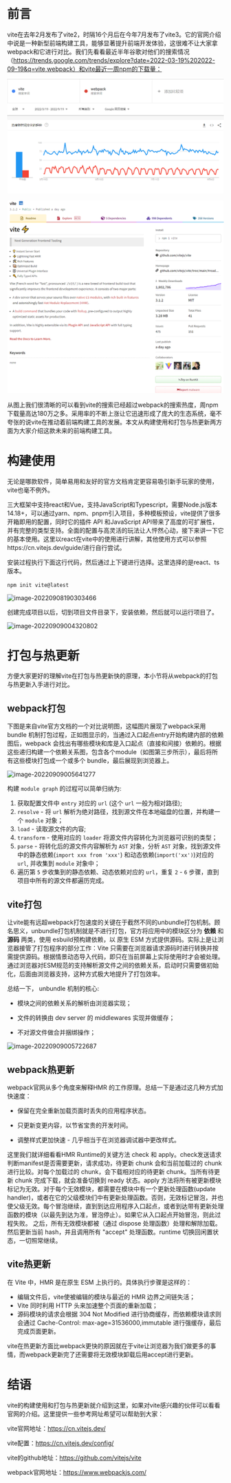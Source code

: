 # 前言

vite在去年2月发布了vite2，时隔16个月后在今年7月发布了vite3。它的官网介绍中说是一种新型前端构建工具，能够显著提升前端开发体验，这很难不让大家拿webpack和它进行对比。我们先看看最近半年谷歌对他们的搜索情况（https://trends.google.com/trends/explore?date=2022-03-19%202022-09-19&q=vite,webpack）和vite最近一周npm的下载量：

![image-20220919020756192](image/image-20220919020756192.png)

![image-20220919021847093](image/image-20220919021847093.png)

从图上我们很清晰的可以看到vite的搜索已经超过webpack的搜索热度，周npm下载量高达180万之多。采用率的不断上涨让它迅速形成了庞大的生态系统，毫不夸张的说vite在推动着前端构建工具的发展。本文从构建使用和打包与热更新两方面为大家介绍这款未来的前端构建工具。

# 构建使用

无论是哪款软件，简单易用和友好的官方文档肯定更容易吸引新手玩家的使用，vite也毫不例外。

三大框架中支持react和Vue，支持JavaScript和Typescript，需要Node.js版本 14.18+，可以通过yarn、npm、pnpm引入项目，多种模板预设，vite提供了很多开箱即用的配置，同时它的插件 API 和JavaScript API带来了高度的可扩展性，并有完整的类型支持。全面的配置与高灵活的玩法让人怦然心动，接下来讲一下它的基本使用。这里以react在vite中的使用进行讲解，其他使用方式可以参照https://cn.vitejs.dev/guide/进行自行尝试。

安装过程执行下面这行代码，然后通过上下键进行选择。这里选择的是react、ts版本。

```npm init vite@latest```

![image-20220908190303466](image/image-20220908190303466.png)

创建完成项目以后，切到项目文件目录下，安装依赖，然后就可以运行项目了。

![image-20220909004320802](image/image-20220909004320802.png)







# 打包与热更新

方便大家更好的理解vite在打包与热更新快的原理，本小节将从webpack的打包与热更新入手进行对比。

## webpack打包

下图是来自vite官方文档的一个对比说明图，这幅图片展现了webpack采用bundle 机制打包过程，正如图显示的，当通过入口起点entry开始构建内部的依赖图后，webpack 会找出有哪些模块和库是入口起点（直接和间接）依赖的。根据这些递归构建一个依赖关系图，包含各个module（如图第三步所示），最后将所有这些模块打包成一个或多个 bundle，最后展现到浏览器上。

![image-20220909005641277](image/image-20220909005641277.png)

构建 `module graph` 的过程可以简单归纳为:

1. 获取配置文件中 `entry` 对应的 `url` (这个 `url` 一般为相对路径);
2. `resolve` - 将 `url` 解析为绝对路径，找到源文件在本地磁盘的位置，并构建一个 `module` 对象；
3. `load` - 读取源文件的内容;
4. `transform` - 使用对应的 `loader` 将源文件内容转化为浏览器可识别的类型；
5. `parse` - 将转化后的源文件内容解析为 `AST` 对象，分析 `AST` 对象，找到源文件中的静态依赖(`import xxx from 'xxx'`) 和动态依赖(`import('xx')`)对应的 `url`, 并收集到 `module` 对象中；
6. 遍历第 `5` 步收集到的静态依赖、动态依赖对应的 `url`，重复 `2` - `6` 步骤，直到项目中所有的源文件都遍历完成。

## vite打包

让vite能有远超webpack打包速度的关键在于截然不同的unbundle打包机制。顾名思义，unbundle打包机制就是不进行打包，官方将应用中的模块区分为 **依赖** 和 **源码** 两类，使用 esbuild预构建依赖，以 原生 ESM 方式提供源码。实际上是让浏览器接管了打包程序的部分工作：Vite 只需要在浏览器请求源码时进行转换并按需提供源码。根据情景动态导入代码，即只在当前屏幕上实际使用时才会被处理。通过浏览器对ESM规范的支持解析源文件之间的依赖关系，启动时只需要做初始化，后面由浏览器支持，这种方式极大地提升了打包效率。

总结一下， unbundle 机制的核心:

- 模块之间的依赖关系的解析由浏览器实现；

- 文件的转换由 dev server 的 middlewares 实现并做缓存；

- 不对源文件做合并捆绑操作；

![image-20220909005722687](image/image-20220909005722687.png)

## webpack热更新

webpack官网从多个角度来解释HMR 的工作原理。总结一下是通过这几种方式加快速度： 

+ 保留在完全重新加载页面时丢失的应用程序状态。 

+ 只更新变更内容，以节省宝贵的开发时间。 

+ 调整样式更加快速 - 几乎相当于在浏览器调试器中更改样式。

这里我们就详细看看HMR Runtime的关键方法 check 和 apply。check发送请求判断manifest是否需要更新，请求成功，待更新 chunk 会和当前加载过的 chunk 进行比较。对每个加载过的 chunk，会下载相对应的待更新 chunk。当所有待更新 chunk 完成下载，就会准备切换到 ready 状态。apply 方法将所有被更新模块标记为无效。对于每个无效模块，都需要在模块中有一个更新处理函数(update handler)，或者在它的父级模块们中有更新处理函数。否则，无效标记冒泡，并也使父级无效。每个冒泡继续，直到到达应用程序入口起点，或者到达带有更新处理函数的模块（以最先到达为准，冒泡停止）。如果它从入口起点开始冒泡，则此过程失败。  之后，所有无效模块都被（通过 dispose 处理函数）处理和解除加载。然后更新当前 hash，并且调用所有 "accept" 处理函数。runtime 切换回闲置状态，一切照常继续。

## vite热更新

在 Vite 中，HMR 是在原生 ESM 上执行的。具体执行步骤是这样的：

+ 编辑文件后，vite使被编辑的模块与最近的 HMR 边界之间链失活；
+ Vite 同时利用 HTTP 头来加速整个页面的重新加载；
+ 源码模块的请求会根据 304 Not Modified 进行协商缓存，而依赖模块请求则会通过 Cache-Control: max-age=31536000,immutable 进行强缓存，最后完成页面更新。

vite在热更新方面比webpack更快的原因就在于vite让浏览器为我们做更多的事情，而webpack更新完了还需要将无效模块卸载后用accept进行更新。

# 结语

vite的构建使用和打包与热更新就介绍到这里，如果对vite感兴趣的伙伴可以看看官网的介绍。这里提供一些参考网址希望可以帮助到大家：

vite官网地址：https://cn.vitejs.dev/

vite配置：https://cn.vitejs.dev/config/

vite的github地址：https://github.com/vitejs/vite

webpack官网地址：https://www.webpackjs.com/

























